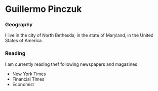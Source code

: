 # Guillermo Pinczuk

### Geography

I live in the city of North Bethesda, in the state of Maryland, in the United States of America.

### Reading

I am currently reading thef following newspapers and magazines

- New York Times
- Financial Times
- Economist


